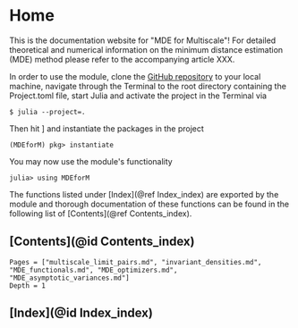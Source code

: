 # Home

This is the documentation website for "MDE for Multiscale"! For detailed theoretical and numerical information on the minimum distance estimation (MDE) method please refer to the accompanying article XXX.

In order to use the module, clone the [GitHub repository](https://github.com/UQatKIT/MDEforM) to your local machine, navigate through the Terminal to the root directory containing the
Project.toml file, start Julia and activate the project in the Terminal via
```
$ julia --project=.
```
Then hit ] and instantiate the packages in the project
```julia-repl
(MDEforM) pkg> instantiate 
```
You may now use the module's functionality
```julia-repl
julia> using MDEforM
```
The functions listed under [Index](@ref Index_index) are exported by the module and thorough documentation of these functions 
can be found in the following list of [Contents](@ref Contents_index).

## [Contents](@id Contents_index)

```@contents
Pages = ["multiscale_limit_pairs.md", "invariant_densities.md", "MDE_functionals.md", "MDE_optimizers.md", "MDE_asymptotic_variances.md"]
Depth = 1
```

## [Index](@id Index_index)

```@index
```
